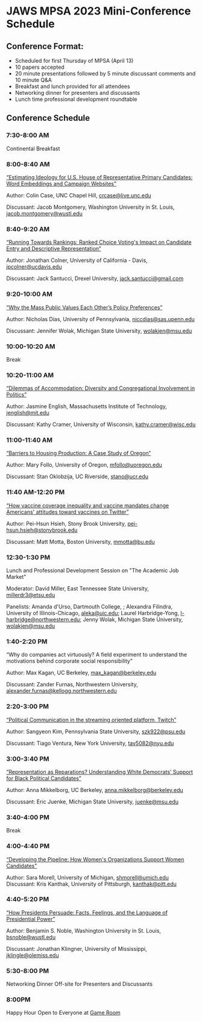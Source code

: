 # JAWS MPSA 2023 Mini-Conference Schedule

## Conference Format:

- Scheduled for first Thursday of MPSA (April 13)
- 10 papers accepted
- 20 minute presentations followed by 5 minute discussant comments and 10 minute Q&A
- Breakfast and lunch provided for all attendees
- Networking dinner for presenters and discussants
- Lunch time professional development roundtable

## Conference Schedule

### 7:30-8:00 AM
Continental Breakfast 
### 8:00-8:40 AM
[“Estimating Ideology for U.S. House of Representative Primary Candidates: Word Embeddings and Campaign Websites”](https://drive.google.com/file/d/1DlaXZxsP5g8o1MIDpRWzvRCacq3O6Ce8/view?usp=sharing)

Author: Colin Case, UNC Chapel Hill, crcase@live.unc.edu

Discussant: Jacob Montgomery, Washington University in St. Louis, jacob.montgomery@wustl.edu
### 8:40-9:20 AM
[“Running Towards Rankings: Ranked Choice Voting's Impact on Candidate Entry and Descriptive Representation”](https://drive.google.com/file/d/1_AkXHbbd2xeuJ1T95TwmK2fodx7QFV-q/view?usp=sharing)

Author: Jonathan Colner, University of California - Davis, jpcolner@ucdavis.edu

Discussant: Jack Santucci, Drexel University, jack.santucci@gmail.com
### 9:20-10:00 AM
[“Why the Mass Public Values Each Other’s Policy Preferences”](https://drive.google.com/file/d/1f15ZVgQ2zYzU-HWasH0yaDtv8pb26s1V/view?usp=sharing)

Author: Nicholas Dias, University of Pennsylvania, niccdias@sas.upenn.edu

Discussant: Jennifer Wolak, Michigan State University, wolakjen@msu.edu
### 10:00-10:20 AM
Break
### 10:20-11:00 AM
[“Dilemmas of Accommodation: Diversity and Congregational Involvement in Politics”](https://drive.google.com/file/d/1FMqO3gVQnzymDM57_lJ2C8NdvQhpQ2ry/view?usp=sharing)

Author: Jasmine English, Massachusetts Institute of Technology, jenglish@mit.edu

Discussant: Kathy Cramer, University of Wisconsin, kathy.cramer@wisc.edu
### 11:00-11:40 AM
[“Barriers to Housing Production: A Case Study of Oregon”](https://drive.google.com/file/d/1GSdnq4aUIhjkbXguV6rBSJN6OnuC-czR/view?usp=sharing)

Author: Mary Follo, University of Oregon, mfollo@uoregon.edu

Discussant: Stan Oklobzija, UC Riverside, stano@ucr.edu
### 11:40 AM-12:20 PM
[“How vaccine coverage inequality and vaccine mandates change Americans' attitudes toward vaccines on Twitter”](https://drive.google.com/file/d/10AY8Y43-DjaxXw3s_eLQFxf0nO9GrK9L/view?usp=sharing)

Author: Pei-Hsun Hsieh, Stony Brook University, pei-hsun.hsieh@stonybrook.edu

Discussant: Matt Motta, Boston University, mmotta@bu.edu
### 12:30-1:30 PM
Lunch and Professional Development Session on "The Academic Job Market"

Moderator: David Miller, East Tennessee State University, millerdr3@etsu.edu

Panelists: Amanda d'Urso, Dartmouth College, ; Alexandra Filindra, University of Illinois-Chicago, aleka@uic.edu; Laurel Harbridge-Yong, l-harbridge@northwestern.edu; Jenny Wolak, Michigan State University, wolakjen@msu.edu

### 1:40-2:20 PM
“Why do companies act virtuously? A field experiment to understand the motivations behind corporate social responsibility”

Author: Max Kagan, UC Berkeley, max_kagan@berkeley.edu

Discussant: Zander Furnas, Northwestern University, alexander.furnas@kellogg.northwestern.edu
### 2:20-3:00 PM
[“Political Communication in the streaming oriented platform, Twitch”](https://drive.google.com/file/d/1V7Lono45VK-lwhm1k9MoHSSHYUAx22nG/view?usp=sharing)

Author: Sangyeon Kim, Pennsylvania State University, szk922@psu.edu

Discussant: Tiago Ventura, New York University, tav5082@nyu.edu
### 3:00-3:40 PM
[“Representation as Reparations? Understanding White Democrats’ Support for Black Political Candidates”](https://drive.google.com/file/d/1aQhX6hwokJubaJi3i_JkQZkGcLi5hMtB/view?usp=sharing)

Author: Anna Mikkelborg, UC Berkeley, anna.mikkelborg@berkeley.edu

Discussant: Eric Juenke, Michigan State University, juenke@msu.edu
### 3:40-4:00 PM
Break
### 4:00-4:40 PM
[“Developing the Pipeline: How Women's Organizations Support Women Candidates”](https://drive.google.com/file/d/1kC4-n-vo-1e1Ppj0VKqx6YOW9iaOW9Tb/view?usp=sharing)

Author: Sara Morell, University of Michigan, shmorell@umich.edu
Discussant: Kris Kanthak, University of Pittsburgh, kanthak@pitt.edu
### 4:40-5:20 PM
[“How Presidents Persuade: Facts, Feelings, and the Language of Presidential Power”](https://drive.google.com/file/d/1WbneHVV7uUsMTUraXB6tEsDwjVTmB73K/view?usp=sharing)

Author: Benjamin S. Noble, Washington University in St. Louis, bsnoble@wustl.edu

Discussant: Jonathan Klingner, University of Mississippi, jklingle@olemiss.edu
### 5:30-8:00 PM
Networking Dinner Off-site for Presenters and Discussants

### 8:00PM
Happy Hour Open to Everyone at [Game Room](https://www.lsdatcaa.com/game-room) 


